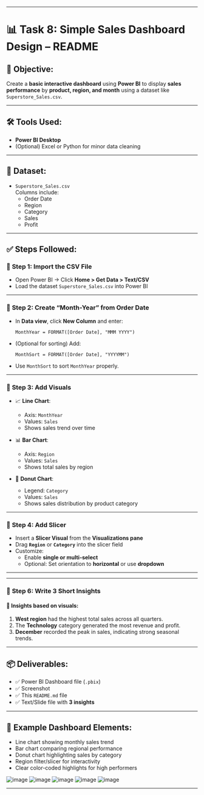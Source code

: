 

---

# 📊 Task 8: Simple Sales Dashboard Design – README

## 🎯 Objective:
Create a **basic interactive dashboard** using **Power BI** to display **sales performance** by **product, region, and month** using a dataset like `Superstore_Sales.csv`.

---

## 🛠 Tools Used:
- **Power BI Desktop**
- (Optional) Excel or Python for minor data cleaning

---

## 📁 Dataset:
- `Superstore_Sales.csv`  
  Columns include:
  - Order Date
  - Region
  - Category
  - Sales
  - Profit

---

## ✅ Steps Followed:

### 🔹 **Step 1: Import the CSV File**
- Open Power BI → Click **Home > Get Data > Text/CSV**
- Load the dataset `Superstore_Sales.csv` into Power BI

---

### 🔹 **Step 2: Create “Month-Year” from Order Date**
- In **Data view**, click **New Column** and enter:
  ```DAX
  MonthYear = FORMAT([Order Date], "MMM YYYY")
  ```
- (Optional for sorting) Add:
  ```DAX
  MonthSort = FORMAT([Order Date], "YYYYMM")
  ```
- Use `MonthSort` to sort `MonthYear` properly.

---

### 🔹 **Step 3: Add Visuals**
- 📈 **Line Chart**:  
  - Axis: `MonthYear`  
  - Values: `Sales`  
  - Shows sales trend over time

- 📊 **Bar Chart**:  
  - Axis: `Region`  
  - Values: `Sales`  
  - Shows total sales by region

- 🍩 **Donut Chart**:  
  - Legend: `Category`  
  - Values: `Sales`  
  - Shows sales distribution by product category

---

### 🔹 **Step 4: Add Slicer**
- Insert a **Slicer Visual** from the **Visualizations pane**
- Drag **`Region`** or **`Category`** into the slicer field
- Customize:
  - Enable **single or multi-select**
  - Optional: Set orientation to **horizontal** or use **dropdown**

---

---

### 🔹 **Step 6: Write 3 Short Insights**

#### 📌 Insights based on visuals:
1. **West region** had the highest total sales across all quarters.  
2. The **Technology** category generated the most revenue and profit.  
3. **December** recorded the peak in sales, indicating strong seasonal trends.

---

## 📦 Deliverables:

- ✅ Power BI Dashboard file (`.pbix`)
- ✅ Screenshot
- ✅ This `README.md` file
- ✅ Text/Slide file with **3 insights**

---

## 📸 Example Dashboard Elements:
- Line chart showing monthly sales trend  
- Bar chart comparing regional performance  
- Donut chart highlighting sales by category  
- Region filter/slicer for interactivity  
- Clear color-coded highlights for high performers  

![image](https://github.com/user-attachments/assets/67e7b942-b1dd-4f10-8749-2d8f0d405181)
![image](https://github.com/user-attachments/assets/fefa2f3d-a451-4a02-a23f-879d51c7320d)
![image](https://github.com/user-attachments/assets/401fc714-8f33-4dd0-8a61-8dd3a8452c4d)
![image](https://github.com/user-attachments/assets/decef67c-dac7-48b3-af71-f427aad2c549)
![image](https://github.com/user-attachments/assets/cc80c436-e806-4685-bcf0-eb2b5992cd2d)



---
